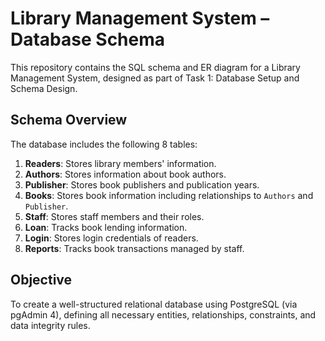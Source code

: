 # Library Management System – Database Schema
This repository contains the SQL schema and ER diagram for a Library Management System, designed as part of Task 1: Database Setup and Schema Design.

##  Schema Overview

The database includes the following 8 tables:

1. **Readers**: Stores library members' information.
2. **Authors**: Stores information about book authors.
3. **Publisher**: Stores book publishers and publication years.
4. **Books**: Stores book information including relationships to `Authors` and `Publisher`.
5. **Staff**: Stores staff members and their roles.
6. **Loan**: Tracks book lending information.
7. **Login**: Stores login credentials of readers.
8. **Reports**: Tracks book transactions managed by staff.

## Objective
To create a well-structured relational database using PostgreSQL (via pgAdmin 4), defining all necessary entities, relationships, constraints, and data integrity rules.

